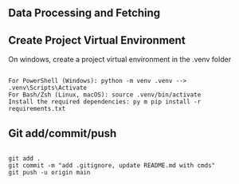 ## Data Processing and Fetching

## Create Project Virtual Environment

On windows, create a project virtual environment in the .venv folder

```shell

For PowerShell (Windows): python -m venv .venv --> .venv\Scripts\Activate
For Bash/Zsh (Linux, macOS): source .venv/bin/activate
Install the required dependencies: py m pip install -r requirements.txt

```

## Git add/commit/push 

```shell

git add .
git commit -m "add .gitignore, update README.md with cmds"
git push -u origin main

```
